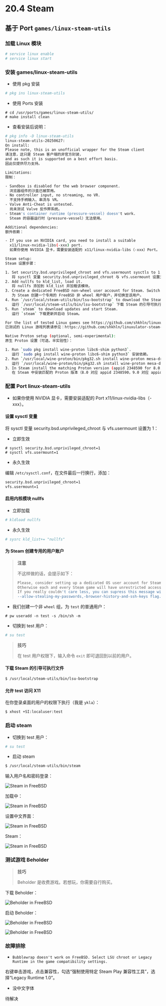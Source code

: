 # 20.4 Steam

## 基于 Port `games/linux-steam-utils`

### 加载 Linux 模块

```sh
# service linux enable
# service linux start
```

### 安装 games/linux-steam-utils

- 使用 pkg 安装

```sh
# pkg ins linux-steam-utils
```

- 使用 Ports 安装

```
# cd /usr/ports/games/linux-steam-utils/ 
# make install clean
```

- 查看安装后说明：

```sh
# pkg info -D linux-steam-utils
linux-steam-utils-20250627:
On install:
Please note, this is an unofficial wrapper for the Steam client  
请注意，这只是 Steam 客户端的非官方封装，  
and as such it is supported on a best effort basis.  
因此仅提供尽力支持。

Limitations:  
限制：

- Sandbox is disabled for the web browser component.  
  浏览器组件的沙盒已被禁用。  
- No controller input, no streaming, no VR.  
  不支持手柄输入、串流与 VR。  
- Valve Anti-Cheat is untested.  
  尚未测试 Valve 反作弊系统。  
- Steam's container runtime (pressure-vessel) doesn't work.  
  Steam 的容器运行时（pressure-vessel）无法使用。

Additional dependencies:  
额外依赖：

- If you use an NVIDIA card, you need to install a suitable  
  x11/linux-nvidia-libs(-xxx) port.  
  如果你使用 NVIDIA 显卡，需要安装适配的 x11/linux-nvidia-libs（-xxx）Port。

Steam setup:  
Steam 设置步骤：

1. Set security.bsd.unprivileged_chroot and vfs.usermount sysctls to 1.  
   将 sysctl 变量 security.bsd.unprivileged_chroot 与 vfs.usermount 设置为 1。  
2. Add nullfs to kld_list, load it.  
   将 nullfs 添加到 kld_list 并加载该模块。  
3. Create a dedicated FreeBSD non-wheel user account for Steam. Switch to it.  
   为 Steam 创建一个专用的 FreeBSD 非 wheel 用户账户，并切换至该用户。  
4. Run `/usr/local/steam-utils/bin/lsu-bootstrap` to download the Steam bootstrap executable.  
   运行 `/usr/local/steam-utils/bin/lsu-bootstrap` 下载 Steam 的引导可执行文件。  
5. Run `steam` to download updates and start Steam.  
   运行 `steam` 下载更新并启动 Steam。

For the list of tested Linux games see https://github.com/shkhln/linuxulator-steam-utils/wiki/Compatibility.  
已测试的 Linux 游戏列表请参见：https://github.com/shkhln/linuxulator-steam-utils/wiki/Compatibility。

Native Proton setup (optional, semi-experimental):  
原生 Proton 设置（可选，半实验性）：

1. Run `sudo pkg install wine-proton libc6-shim python3`.  
   运行 `sudo pkg install wine-proton libc6-shim python3` 安装依赖。  
2. Run `/usr/local/wine-proton/bin/pkg32.sh install wine-proton mesa-dri`.  
   运行 `/usr/local/wine-proton/bin/pkg32.sh install wine-proton mesa-dri` 安装 32 位依赖。  
3. In Steam install the matching Proton version (appid 2348590 for 8.0, 2805730 for 9.0, etc).  
   在 Steam 中安装匹配的 Proton 版本（8.0 对应 appid 2348590，9.0 对应 appid 2805730，等等）。
```

### 配置 Port linux-steam-utils

- 如果你使用 NVIDIA 显卡，需要安装适配的 Port x11/linux-nvidia-libs（-xxx）。

#### 设置 sysctl 变量

将 sysctl 变量 security.bsd.unprivileged_chroot 与 vfs.usermount 设置为 1：

- 立即生效

```
# sysctl security.bsd.unprivileged_chroot=1
# sysctl vfs.usermount=1
```

- 永久生效

编辑 `/etc/sysctl.conf`，在文件最后一行换行，添加：

```sh
security.bsd.unprivileged_chroot=1
vfs.usermount=1
```

#### 启用内核模块 nullfs

- 立即加载

```sh
# kldload nullfs
```

- 永久生效

```sh
# sysrc kld_list+= "nullfs"
```

#### 为 Steam 创建专用的用户账户

>**注意**
>
>不这样做的话，会提示如下：
>
>```sh
>Please, consider setting up a dedicated OS user account for Steam.
>Otherwise each and every Steam game will have unrestricted access to your files.
>If you really couldn't care less, you can supress this message with
>--allow-stealing-my-passwords,-browser-history-and-ssh-keys flag.
>```

- 我们创建一个非 `wheel` 组，为 `test` 的普通用户：

```
# pw useradd -n test -s /bin/sh -m
```

- 切换到 test 用户：


```sh
# su test
```

>**技巧**
>
>在 test 用户权限下，输入命令 `exit` 即可退回到以前的用户。


#### 下载 Steam 的引导可执行文件

```sh
$ /usr/local/steam-utils/bin/lsu-bootstrap
```

#### 允许 test 访问 X11

在你登录桌面的用户的权限下执行（我是 `ykla`）：


```sh
$ xhost +SI:localuser:test
```

### 启动 steam

- 切换到 test 用户：


```sh
# su test
```

- 启动 steam

```sh
$ /usr/local/steam-utils/bin/steam
```

输入用户名和密码登录：

![Steam in FreeBSD](../.gitbook/assets/steam1.png)

加载中：

![Steam in FreeBSD](../.gitbook/assets/steam2.png)

设置中文界面：

![Steam in FreeBSD](../.gitbook/assets/steam3.png)

Steam：

![Steam in FreeBSD](../.gitbook/assets/steam4.png)

### 测试游戏 Beholder

>**技巧**
>
>Beholder 是收费游戏。若想玩，你需要自行购买。

下载 Beholder：

![Beholder in FreeBSD](../.gitbook/assets/steam5.png)

启动 Beholder：

![Beholder in FreeBSD](../.gitbook/assets/steam6.png)

![Beholder in FreeBSD](../.gitbook/assets/steam7.png)

### 故障排除

- `Bubblewrap doesn't work on FreeBSD. Select LSU chroot or Legacy Runtime in the game compatibility settings.`

右键单击游戏，点击兼容性，勾选“强制使用特定 Steam Play 兼容性工具”，选择“Legacy Runtime 1.0”。

- 没中文字体

待解决
